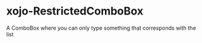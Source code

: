 # xojo-RestrictedComboBox
A ComboBox where you can only type something that corresponds with the list

